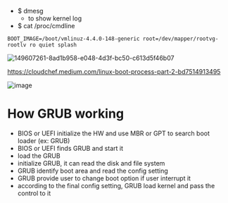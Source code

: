- $ dmesg
  - to show kernel log
- $ cat /proc/cmdline
````
BOOT_IMAGE=/boot/vmlinuz-4.4.0-148-generic root=/dev/mapper/rootvg-rootlv ro quiet splash
````

![149607261-8ad1b958-e048-4d3f-bc50-c613d5f46b07](https://user-images.githubusercontent.com/6143237/151820206-3b7d4468-3881-471b-8837-f17427628f46.png)

https://cloudchef.medium.com/linux-boot-process-part-2-bd7514913495

![image](https://user-images.githubusercontent.com/6143237/150150057-d12f8c86-add1-4239-ab7d-b96aa69154a8.png)

# How GRUB working
- BIOS or UEFI initialize the HW and use MBR or GPT to search boot loader (ex: GRUB)
- BIOS or UEFI finds GRUB and start it
- load the GRUB
- initialize GRUB, it can read the disk and file system
- GRUB identify boot area and read the config setting
- GRUB provide user to change boot option if user interrupt it
- according to the final config setting, GRUB load kernel and pass the control to it
